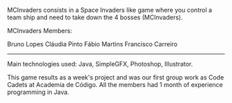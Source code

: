 MCInvaders consists in a Space Invaders like game where you control a team ship and need to take down the 4 bosses (MCInvaders).

MCInvaders Members:

  Bruno Lopes <Crack an reassemble sir_>
  Cláudia Pinto <Miss organize it all_>
  Fábio Martins <The mechanics boy_>
  Francisco Carreiro <Front-end god_>

---------------------------------------------------------------------

Main technologies used: Java, SimpleGFX, Photoshop, Illustrator.

This game results as a week's project and was our first group work as Code Cadets at Academia de Código.
All the members had 1 month of experience programming in Java.
